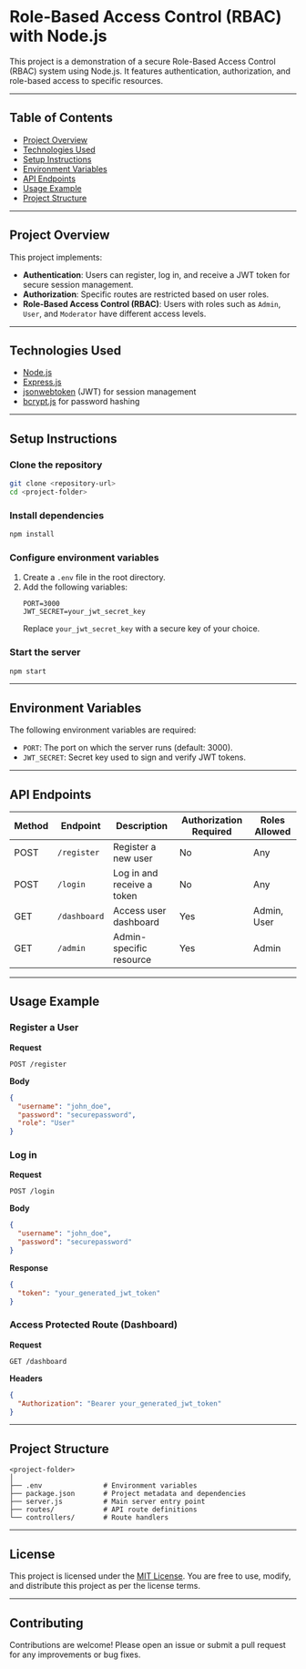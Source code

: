 
# Role-Based Access Control (RBAC) with Node.js

This project is a demonstration of a secure Role-Based Access Control (RBAC) system using Node.js. It features authentication, authorization, and role-based access to specific resources.

---

## Table of Contents
- [Project Overview](#project-overview)
- [Technologies Used](#technologies-used)
- [Setup Instructions](#setup-instructions)
- [Environment Variables](#environment-variables)
- [API Endpoints](#api-endpoints)
- [Usage Example](#usage-example)
- [Project Structure](#project-structure)

---

## Project Overview

This project implements:
- **Authentication**: Users can register, log in, and receive a JWT token for secure session management.
- **Authorization**: Specific routes are restricted based on user roles.
- **Role-Based Access Control (RBAC)**: Users with roles such as `Admin`, `User`, and `Moderator` have different access levels.

---

## Technologies Used
- [Node.js](https://nodejs.org/)
- [Express.js](https://expressjs.com/)
- [jsonwebtoken](https://github.com/auth0/node-jsonwebtoken) (JWT) for session management
- [bcrypt.js](https://github.com/kelektiv/node.bcrypt.js) for password hashing

---

## Setup Instructions

### Clone the repository
```bash
git clone <repository-url>
cd <project-folder>
```

### Install dependencies
```bash
npm install
```

### Configure environment variables
1. Create a `.env` file in the root directory.
2. Add the following variables:
    ```env
    PORT=3000
    JWT_SECRET=your_jwt_secret_key
    ```
   Replace `your_jwt_secret_key` with a secure key of your choice.

### Start the server
```bash
npm start
```

---

## Environment Variables

The following environment variables are required:
- `PORT`: The port on which the server runs (default: 3000).
- `JWT_SECRET`: Secret key used to sign and verify JWT tokens.

---

## API Endpoints

| Method | Endpoint       | Description                  | Authorization Required | Roles Allowed          |
|--------|----------------|------------------------------|-------------------------|-------------------------|
| POST   | `/register`    | Register a new user          | No                      | Any                     |
| POST   | `/login`       | Log in and receive a token   | No                      | Any                     |
| GET    | `/dashboard`   | Access user dashboard        | Yes                     | Admin, User             |
| GET    | `/admin`       | Admin-specific resource      | Yes                     | Admin                   |

---

## Usage Example

### Register a User
**Request**  
```http
POST /register
```
**Body**  
```json
{
  "username": "john_doe",
  "password": "securepassword",
  "role": "User"
}
```

### Log in
**Request**  
```http
POST /login
```
**Body**  
```json
{
  "username": "john_doe",
  "password": "securepassword"
}
```
**Response**  
```json
{
  "token": "your_generated_jwt_token"
}
```

### Access Protected Route (Dashboard)
**Request**  
```http
GET /dashboard
```
**Headers**  
```json
{
  "Authorization": "Bearer your_generated_jwt_token"
}
```

---

## Project Structure

```plaintext
<project-folder>
│
├── .env               # Environment variables
├── package.json       # Project metadata and dependencies
├── server.js          # Main server entry point
├── routes/            # API route definitions
└── controllers/       # Route handlers
```

---

## License

This project is licensed under the [MIT License](LICENSE). You are free to use, modify, and distribute this project as per the license terms.

---

## Contributing

Contributions are welcome! Please open an issue or submit a pull request for any improvements or bug fixes.
